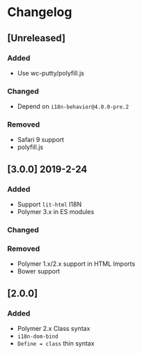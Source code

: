 # Changelog

## [Unreleased]
### Added
- Use wc-putty/polyfill.js

### Changed
- Depend on `i18n-behavior@4.0.0-pre.2`

### Removed
- Safari 9 support
- polyfill.js

## [3.0.0] 2019-2-24
### Added
- Support `lit-html` I18N
- Polymer 3.x in ES modules

### Changed

### Removed
- Polymer 1.x/2.x support in HTML Imports
- Bower support

## [2.0.0]
### Added
- Polymer 2.x Class syntax
- `i18n-dom-bind`
- `Define = class` thin syntax
